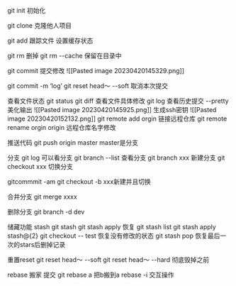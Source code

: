 
git init 初始化

git clone 克隆他人项目

git add 跟踪文件 设置缓存状态

git rm 删掉
git rm --cache 保留在目录中

git commit 提交修改
![[Pasted image 20230420145329.png]]

git commit -m ‘log’
git reset head～ --soft 取消本次提交

查看文件状态
git status
git diff 查看文件具体修改
git log 查看历史提交 --pretty 美化输出
![[Pasted image 20230420145925.png]]
生成ssh密钥
![[Pasted image 20230420152132.png]]
git remote add orgin 链接远程仓库
git remote rename orgin origin 远程仓库名字修改

推送代码
git push origin master master是分支



分支
git log 可以看分支
git branch --list 查看分支
git branch xxx 新建分支
git checkout xxx 切换分支

gitcommmit -am 
git checkout -b  xxx新建并且切换

合并分支
git merge xxxx

删除分支
git branch -d dev


储藏功能
stash
git stash
git stash apply 恢复
git stash list
git stash apply stash@{2}
git checkout -- test 恢复没有修改的状态
git stash pop 恢复最后一次的stars后删掉记录

重置reset
git reset head～ --soft
git reset head～ --hard 彻底毁掉之前

rebase 搬家 提交
git rebase a 把b搬到a
rebase -i 交互操作